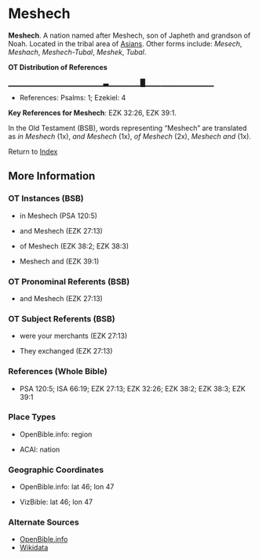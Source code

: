 # Meshech
**Meshech**. 
A nation named after Meshech, son of Japheth and grandson of Noah. 
Located in the tribal area of [Asians](../../../groups/md/acai/Asia.md). 
Other forms include: 
*Mesech*, *Meshach*, *Meshech-Tubal*, *Meshek*, *Tubal*. 


**OT Distribution of References**

▁▁▁▁▁▁▁▁▁▁▁▁▁▁▁▁▁▁▃▁▁▁▁▁▁█▁▁▁▁▁▁▁▁▁▁▁▁▁
* References: Psalms: 1; Ezekiel: 4



**Key References for Meshech**: 
EZK 32:26, EZK 39:1. 


In the Old Testament (BSB), words representing “Meshech” are translated as 
*in Meshech* (1x), *and Meshech* (1x), *of Meshech* (2x), *Meshech and* (1x). 




Return to [Index](00-Index.md)

## More Information

### OT Instances (BSB)

* in Meshech (PSA 120:5)

* and Meshech (EZK 27:13)

* of Meshech (EZK 38:2; EZK 38:3)

* Meshech and (EZK 39:1)



### OT Pronominal Referents (BSB)

* and Meshech (EZK 27:13)



### OT Subject Referents (BSB)

* were your merchants (EZK 27:13)

* They exchanged (EZK 27:13)



### References (Whole Bible)

* PSA 120:5; ISA 66:19; EZK 27:13; EZK 32:26; EZK 38:2; EZK 38:3; EZK 39:1


### Place Types

* OpenBible.info: region

* ACAI: nation



### Geographic Coordinates

* OpenBible.info: lat 46; lon 47

* VizBible: lat 46; lon 47



### Alternate Sources

* [OpenBible.info](https://www.openbible.info/geo/ancient/a5f9092)
* [Wikidata](http://www.wikidata.org/entity/Q30973)



